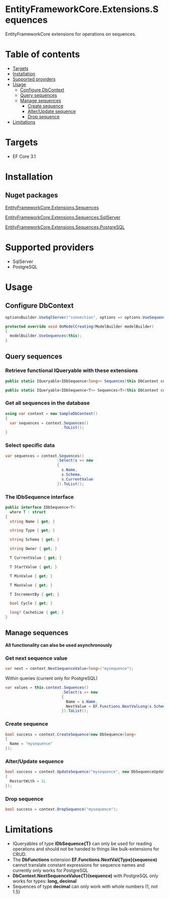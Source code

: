 # EntityFrameworkCore.Extensions.Sequences
EntityFrameworkCore extensions for operations on sequences.

# Table of contents
- [Targets](#targets)
- [Installation](#installation)
- [Supported providers](#supported-providers)
- [Usage](#usage)
  - [Configure DbContext](#configure-dbcontext)
  - [Query sequences](#query-sequences)
  - [Manage sequences](#manage-sequences)
    - [Create sequence](#create-sequence)
    - [Alter/Update sequence](#alter/update-sequence)
    - [Drop sequence](#drop-sequence)
- [Limitations](#limitations)

# Targets
- EF Core 3.1

# Installation
## Nuget packages
[EntityFrameworkCore.Extensions.Sequences](https://www.nuget.org/packages/EntityFrameworkCore.Extensions.Sequences)

[EntityFrameworkCore.Extensions.Sequences.SqlServer](https://www.nuget.org/packages/EntityFrameworkCore.Extensions.Sequences.SqlServer)

[EntityFrameworkCore.Extensions.Sequences.PostgreSQL](https://www.nuget.org/packages/EntityFrameworkCore.Extensions.Sequences.PostgreSQL)

# Supported providers
- SqlServer
- PostgreSQL

# Usage
## Configure DbContext
```csharp
optionsBuilder.UseSqlServer("connection", options => options.UseSequences());
```
```csharp
protected override void OnModelCreating(ModelBuilder modelBuilder)
{
  modelBuilder.UseSequences(this);
}
```
## Query sequences
### Retrieve functional **IQueryable** with these extensions
```csharp
public static IQueryable<IDbSequence<long>> Sequences(this DbContext context)

public static IQueryable<IDbSequence<T>> Sequences<T>(this DbContext context)
```
### Get all sequences in the database
```csharp
using var context = new SampleDbContext()
{
  var sequences = context.Sequences()
                         .ToList();
}
```
### Select specific data
```csharp
var sequences = context.Sequences()
                       .Select(s => new
                       {
                         s.Name,
                         s.Schema,
                         s.CurrentValue
                       }).ToList();
```
### The **IDbSequence** interface
```csharp
public interface IDbSequence<T>
  where T : struct
{
  string Name { get; }

  string Type { get; }

  string Schema { get; }

  string Owner { get; }

  T CurrentValue { get; }

  T StartValue { get; }

  T MinValue { get; }

  T MaxValue { get; }

  T IncrementBy { get; }

  bool Cycle { get; }

  long? CacheSize { get; }
}
```
## Manage sequences
**All functionality can also be used asynchronously**
### Get next sequence value
```csharp
var next = context.NextSequenceValue<long>("mysequence");
```
Within queries (current only for PostgreSQL)
```csharp
var values = this.context.Sequences()
                         .Select(s => new
                         {
                           Name = s.Name,
                           NextValue = EF.Functions.NextValLong(s.Schema + "." + s.Name)
                         }).ToList();
```
### Create sequence
```csharp
bool success = context.CreateSequence(new DbSequence<long>
{
  Name = "mysequence"
});
```
### Alter/Update sequence
```csharp
bool success = context.UpdateSequence("mysequence", new DbSequenceUpdate<long>
{
  RestartWith = 1L
});
```
### Drop sequence
```csharp
bool success = context.DropSequence("mysequence");
```
# Limitations
- IQueryables of type **IDbSequence{T}** can only be used for reading operations and should not be handed to things like bulk-extensions for CRUD.
- The **DbFunctions** extension **EF.Functions.NextVal{Type}(sequence)** cannot translate constant expressions for sequence names and currently only works for PostgreSQL
- **DbContext.NextSequenceValue{T}(sequence)** with PostgreSQL only works for types: **long, decimal**
- Sequences of type **decimal** can only work with whole numbers (1, not 1.5)